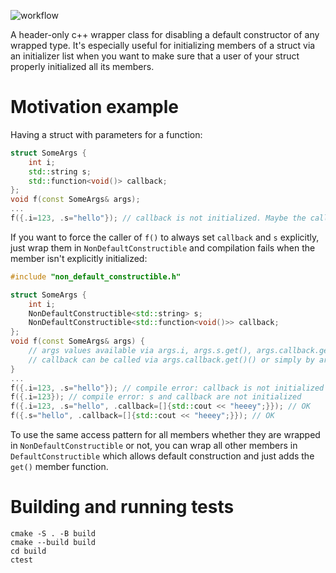![workflow](https://github.com/michalfapso/non_default_constructible/actions/workflows/cmake-multi-platform.yml/badge.svg)

A header-only c++ wrapper class for disabling a default constructor of any wrapped type. It's especially useful for initializing members of a struct via an initializer list when you want to make sure that a user of your struct properly initialized all its members.

# Motivation example

Having a struct with parameters for a function:
```cpp
struct SomeArgs {
    int i;
    std::string s;
    std::function<void()> callback;
};
void f(const SomeArgs& args);
...
f({.i=123, .s="hello"}); // callback is not initialized. Maybe the callback member was added to the struct later.
```

If you want to force the caller of `f()` to always set `callback` and `s` explicitly, just wrap them in `NonDefaultConstructible` and compilation fails when the member isn't explicitly initialized:
```cpp
#include "non_default_constructible.h"

struct SomeArgs {
    int i;
    NonDefaultConstructible<std::string> s;
    NonDefaultConstructible<std::function<void()>> callback;
};
void f(const SomeArgs& args) {
    // args values available via args.i, args.s.get(), args.callback.get()
    // callback can be called via args.callback.get()() or simply by args.callback()
}
...
f({.i=123, .s="hello"}); // compile error: callback is not initialized
f({.i=123}); // compile error: s and callback are not initialized
f({.i=123, .s="hello", .callback=[]{std::cout << "heeey";}}); // OK
f({.s="hello", .callback=[]{std::cout << "heeey";}}); // OK
```

To use the same access pattern for all members whether they are wrapped in `NonDefaultConstructible` or not, you can wrap all other members in `DefaultConstructible` which allows default construction and just adds the `get()` member function.

# Building and running tests

```
cmake -S . -B build
cmake --build build
cd build
ctest
```
